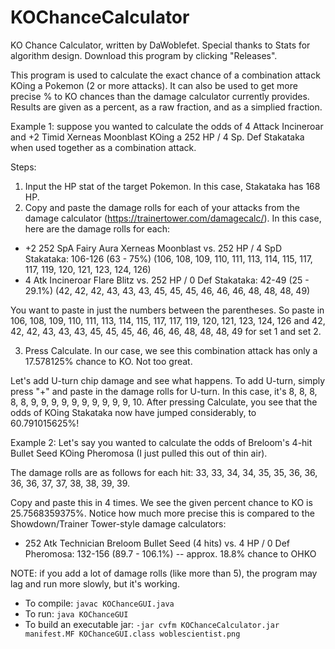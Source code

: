 # KOChanceCalculator
KO Chance Calculator, written by DaWoblefet. Special thanks to Stats for algorithm design. Download this program by clicking "Releases".

This program is used to calculate the exact chance of a combination attack KOing a Pokemon (2 or more attacks). It can also be used to get more precise % to KO chances than the damage calculator currently provides. Results are given as a percent, as a raw fraction, and as a simplied fraction.


Example 1: suppose you wanted to calculate the odds of 4 Attack Incineroar and +2 Timid Xerneas Moonblast KOing a 252 HP / 4 Sp. Def Stakataka when used together as a combination attack.

Steps:
1) Input the HP stat of the target Pokemon. In this case, Stakataka has 168 HP.
2) Copy and paste the damage rolls for each of your attacks from the damage calculator (https://trainertower.com/damagecalc/). In this case, here are the damage rolls for each:

- +2 252 SpA Fairy Aura Xerneas Moonblast vs. 252 HP / 4 SpD Stakataka: 106-126 (63 - 75%)
(106, 108, 109, 110, 111, 113, 114, 115, 117, 117, 119, 120, 121, 123, 124, 126)
- 4 Atk Incineroar Flare Blitz vs. 252 HP / 0 Def Stakataka: 42-49 (25 - 29.1%)
(42, 42, 42, 43, 43, 43, 45, 45, 45, 46, 46, 46, 48, 48, 48, 49)

You want to paste in just the numbers between the parentheses. So paste in 106, 108, 109, 110, 111, 113, 114, 115, 117, 117, 119, 120, 121, 123, 124, 126 and 42, 42, 42, 43, 43, 43, 45, 45, 45, 46, 46, 46, 48, 48, 48, 49 for set 1 and set 2.

3) Press Calculate. In our case, we see this combination attack has only a 17.578125% chance to KO. Not too great.

Let's add U-turn chip damage and see what happens. To add U-turn, simply press "+" and paste in the damage rolls for U-turn. In this case, it's 8, 8, 8, 8, 8, 9, 9, 9, 9, 9, 9, 9, 9, 9, 9, 10. After pressing Calculate, you see that the odds of KOing Stakataka now have jumped considerably, to 60.791015625%!


Example 2: Let's say you wanted to calculate the odds of Breloom's 4-hit Bullet Seed KOing Pheromosa (I just pulled this out of thin air).

The damage rolls are as follows for each hit: 33, 33, 34, 34, 35, 35, 36, 36, 36, 36, 37, 37, 38, 38, 39, 39.

Copy and paste this in 4 times. We see the given percent chance to KO is 25.7568359375%. Notice how much more precise this is compared to the Showdown/Trainer Tower-style damage calculators:
- 252 Atk Technician Breloom Bullet Seed (4 hits) vs. 4 HP / 0 Def Pheromosa: 132-156 (89.7 - 106.1%) -- approx. 18.8% chance to OHKO

NOTE: if you add a lot of damage rolls (like more than 5), the program may lag and run more slowly, but it's working.

- To compile: `javac KOChanceGUI.java`
- To run: `java KOChanceGUI`
- To build an executable jar: `-jar cvfm KOChanceCalculator.jar manifest.MF KOChanceGUI.class woblescientist.png`
